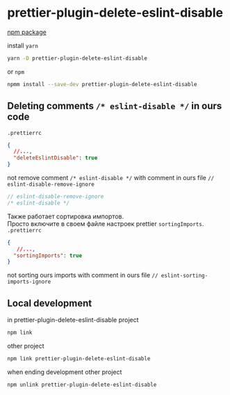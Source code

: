 # prettier-plugin-delete-eslint-disable

[npm package](https://www.npmjs.com/package/prettier-plugin-delete-eslint-disable) 

install 
`yarn`
```bash
yarn -D prettier-plugin-delete-eslint-disable
```
or
`npm`
```bash
npmm install --save-dev prettier-plugin-delete-eslint-disable
```

## Deleting comments `/* eslint-disable */` in ours code
`.prettierrc`
```json
{
  //...,
  "deleteEslintDisable": true
}
```

not remove comment `/* eslint-disable */` with comment in ours file `// eslint-disable-remove-ignore`
```js
// eslint-disable-remove-ignore
/* eslint-disable */
```


Также работает сортировка импортов.   
Просто включите в своем файле настроек prettier `sortingImports`.  
`.prettierrc`
```json
{
   //...,
  "sortingImports": true
}
```
not sorting ours imports with comment in ours file `// eslint-sorting-imports-ignore`


## Local development
in prettier-plugin-delete-eslint-disable project
```bash
npm link
```

other project
```bash
npm link prettier-plugin-delete-eslint-disable
```

when ending development
other project
```bash
npm unlink prettier-plugin-delete-eslint-disable
```
